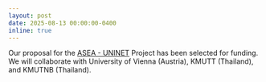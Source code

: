 ```yaml
---
layout: post
date: 2025-08-13 00:00:00-0400
inline: true
---
```


Our proposal for the [ASEA - UNINET](https://asea-uninet.org/scholarships-grants/project-support/) Project has been selected for funding. We will collaborate with University of Vienna (Austria), KMUTT (Thailand), and KMUTNB (Thailand).
